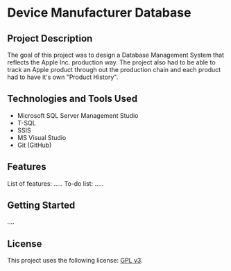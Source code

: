 # Device Manufacturer Database
## Project Description
The goal of this project was to design a Database Management System that reflects the Apple Inc. production way. The project also had to be able to track an Apple product through out the production chain and each product had to have it's own "Product History".
## Technologies and Tools Used
* Microsoft SQL Server Management Studio
* T-SQL
* SSIS
* MS Visual Studio
* Git (GitHub)
## Features
List of features:
.....
To-do list:
.....
## Getting Started
....
## License
This project uses the following license: [GPL v3](https://opensource.org/licenses/GPL-3.0).

